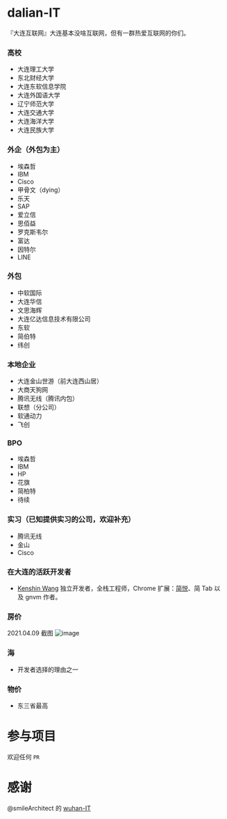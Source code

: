 # dalian-IT
『大连互联网』大连基本没啥互联网，但有一群热爱互联网的你们。

### 高校

- 大连理工大学
- 东北财经大学
- 大连东软信息学院
- 大连外国语大学
- 辽宁师范大学
- 大连交通大学
- 大连海洋大学
- 大连民族大学

### 外企（外包为主）

- 埃森哲
- IBM
- Cisco
- 甲骨文（dying）
- 乐天
- SAP
- 爱立信
- 思佰益
- 罗克斯韦尔
- 富达
- 因特尔
- LINE

### 外包

- 中软国际
- 大连华信
- 文思海辉
- 大连亿达信息技术有限公司
- 东软
- 简伯特
- 纬创

### 本地企业

- 大连金山世游（前大连西山居）
- 大商天狗网
- 腾讯无线（腾讯内包）
- 联想（分公司）
- 软通动力
- 飞创

### BPO

- 埃森哲
- IBM
- HP
- 花旗
- 简柏特
- 待续


### 实习（已知提供实习的公司，欢迎补充）

- 腾讯无线
- 金山
- Cisco

### 在大连的活跃开发者

- [Kenshin Wang](https://github.com/kenshin) 独立开发者，全栈工程师，Chrome 扩展：[简悦](http://ksria.com/simpread/)、简 Tab 以及 gnvm 作者。

### 房价

2021.04.09 截图
![image](https://user-images.githubusercontent.com/15976103/114115975-6ce1ce00-9916-11eb-8485-df9b2a05cd3a.png)

### 海

- 开发者选择的理由之一

### 物价

- 东三省最高

# 参与项目

欢迎任何 `PR`

# 感谢

@smileArchitect 的 [wuhan-IT](https://github.com/smileArchitect/wuhan-IT)
